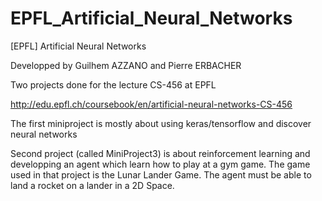 # EPFL_Artificial_Neural_Networks
[EPFL] Artificial Neural Networks

Developped by Guilhem AZZANO and Pierre ERBACHER


Two projects done for the lecture CS-456 at EPFL

http://edu.epfl.ch/coursebook/en/artificial-neural-networks-CS-456

The first miniproject is mostly about using keras/tensorflow and discover neural networks

Second project (called MiniProject3) is about reinforcement learning and developping an agent which learn how to play at a gym game.
The game used in that project is the Lunar Lander Game. 
The agent must be able to land a rocket on a lander in a 2D Space.
